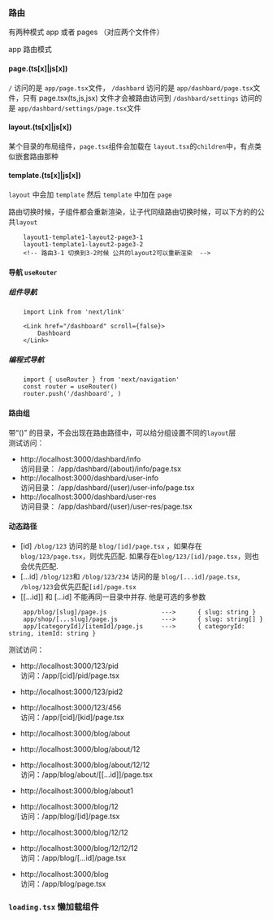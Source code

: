 ### 路由

有两种模式 app 或者 pages （对应两个文件件）

app 路由模式

#### page.(ts[x]|js[x])

`/` 访问的是 `app/page.tsx`文件，
`/dashbard` 访问的是 `app/dashbard/page.tsx`文件，只有 page.tsx(ts,js,jsx) 文件才会被路由访问到
`/dashbard/settings` 访问的是 `app/dashbard/settings/page.tsx`文件

#### layout.(ts[x]|js[x])

某个目录的布局组件，`page.tsx`组件会加载在 `layout.tsx`的`children`中，有点类似嵌套路由那种

#### template.(ts[x]|js[x])

`layout` 中会加 `template` 然后 `template` 中加在 `page`

路由切换时候，子组件都会重新渲染，让子代同级路由切换时候，可以下方的的公共`layout`

```
    layout1-template1-layout2-page3-1
    layout1-template1-layout2-page3-2
    <!-- 路由3-1 切换到3-2时候 公共的layout2可以重新渲染  -->
```

#### 导航 `useRouter`

##### 组件导航

```
    import Link from 'next/link'

    <Link href="/dashboard" scroll={false}>
        Dashboard
    </Link>

```

##### 编程式导航

```
    import { useRouter } from 'next/navigation'
    const router = useRouter()
    router.push('/dashboard', )
```

#### 路由组

带“()” 的目录，不会出现在路由路径中，可以给分组设置不同的`layout`层  
测试访问：

- http://localhost:3000/dashbard/info   
  访问目录： /app/dashbard/(about)/info/page.tsx
- http://localhost:3000/dashbard/user-info   
  访问目录： /app/dashbard/(user)/user-info/page.tsx
- http://localhost:3000/dashbard/user-res   
  访问目录： /app/dashbard/(user)/user-res/page.tsx

#### 动态路径

- \[id] `/blog/123` 访问的是 `blog/[id]/page.tsx` ，如果存在`blog/123/page.tsx`，则优先匹配. 如果存在`blog/123/[id]/page.tsx`，则也会优先匹配.
- \[...id] `/blog/123`和 `/blog/123/234` 访问的是 `blog/[...id]/page.tsx`, `/blog/123`会优先匹配`[id]/page.tsx`
- \[\[...id]] 和 \[...id] 不能再同一目录中并存. 他是可选的多参数

```
    app/blog/[slug]/page.js	              --->      { slug: string }
    app/shop/[...slug]/page.js	          --->      { slug: string[] }
    app/[categoryId]/[itemId]/page.js 	  --->  	{ categoryId: string, itemId: string }
```

测试访问：

- http://localhost:3000/123/pid  
   访问：/app/\[cid]/pid/page.tsx

- http://localhost:3000/123/pid2
- http://localhost:3000/123/456  
  访问：/app/\[cid]/\[kid]/page.tsx

- http://localhost:3000/blog/about
- http://localhost:3000/blog/about/12
- http://localhost:3000/blog/about/12/12  
  访问：/app/blog/about/\[\[...id]]/page.tsx

- http://localhost:3000/blog/about1
- http://localhost:3000/blog/12  
  访问：/app/blog/\[id]/page.tsx

- http://localhost:3000/blog/12/12
- http://localhost:3000/blog/12/12/12  
  访问：/app/blog/\[...id]/page.tsx

- http://localhost:3000/blog  
  访问：/app/blog/page.tsx


### `loading.tsx` 懒加载组件


